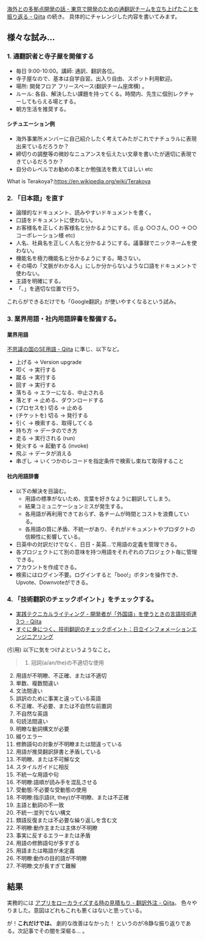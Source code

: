 [海外との多拠点開発の話 - 東京で開発のための通翻訳チームを立ち上げたことを振り返る - Qiita](https://qiita.com/e99h2121/items/24f7beb0ee847332331e) の続き。
具体的にチャレンジした内容を書いてみます。

## 様々な試み...

### 1. 通翻訳者と寺子屋を開催する

- 毎日 9:00-10:00。講師: 通訳、翻訳各位。
- 寺子屋なので、基本は自学自習。出入り自由、スポット利用歓迎。
- 場所: 開発フロア フリースペース(翻訳チーム座席横) 。
- ルール: 各自、解決したい課題を持ってくる。時間内、先生に個別レクチャーしてもらえる場とする。
- 朝方生活を推奨する。

#### シチュエーション例

- 海外事業所メンバーに自己紹介したく考えてみたがこれでナチュラルに表現出来ているだろうか？
- 締切りの調整等の微妙なニュアンスを伝えたい文章を書いたが適切に表現できているだろうか？
- 自分のレベルでお勧めの本とか勉強法を教えてほしい etc

What is Terakoya?:https://en.wikipedia.org/wiki/Terakoya

### 2. 「日本語」を直す

- 論理的なドキュメント、読みやすいドキュメントを書く。
- 口語をドキュメントに使わない。
- お客様名を正しくお客様名と分かるようにする。(E.g. ○○さん, ○○ -> ○○コーポレーション様 etc)
- 人名、社員名を正しく人名と分かるようにする。議事録でニックネームを使わない。
- 機能名を極力機能名と分かるようにする。略さない。
- その場の「文脈がわかる人」にしか分からないような口語をドキュメントで使わない。
- 主語を明確にする。
- 「、」を適切な位置で行う。

これらができるだけでも「Google翻訳」が使いやすくなるという試み。


### 3. 業界用語・社内用語辞書を整備する。

#### 業界用語

[不思議の国のSE用語 - Qiita](https://qiita.com/t_nakayama0714/items/478a8ed3a9ae143ad854) に準じ、以下など。

- 上げる -> Version upgrade
- 叩く -> 実行する
- 蹴る -> 実行する
- 回す -> 実行する
- 落ちる -> エラーになる、中止される
- 落とす -> 止める、ダウンロードする
- (プロセスを) 切る -> 止める
- (チケットを) 切る -> 発行する
- 引く -> 検索する、取得してくる
- 持ち方 -> データのでき方
- 走る -> 実行される (run)
- 発火する -> 起動する (invoke)
- 飛ぶ -> データが消える
- 串ざし -> いくつかのレコードを指定条件で検索し束ねて取得すること

#### 社内用語辞書

- 以下の解決を目論む。
    - 用語の標準がないため、言葉を好きなように翻訳してしまう。
    - 結果コミュニケーションミスが発生する。
    - 各用語が再利用できておらず、各チームが時間とコストを浪費している。
    - 各用語の質に矛盾、不統一があり、それがドキュメントやプロダクトの信頼性に影響している。
- 日英中の対訳だけでなく、日日・英英…で用語の定義を管理できる。
- 各プロジェクトにて別の意味を持つ用語をそれぞれのプロジェクト毎に管理できる。
- アカウントを作成できる。
- 検索にはログイン不要。ログインすると「boo!」ボタンを操作でき、Upvote、Downvoteができる。

 

### 4. 「技術翻訳のチェックポイント」をチェックする。

- [実践テクニカルライティング - 開発者が「外国語」を使うときの言語技術達3つ - Qiita](https://qiita.com/e99h2121/items/aa87cddd0ff57ff98e5b)
- [すぐに身につく、技術翻訳のチェックポイント：日立インフォメーションエンジニアリング](https://www.hitachi-ife.co.jp/solution/translation/column/index.html)

(引用) 以下に気をつけよというようなこと。

> 1. 冠詞(a/an/the)の不適切な使用
2. 用語が不明瞭、不正確、または不適切
3. 単数、複数間違い
4. 文法間違い
5. 誤訳のために事実と違っている英語
6. 不正確、不必要、または不自然な前置詞
7. 不自然な英語
8. 句読法間違い
9. 明瞭な動詞構文が必要
10. 綴りエラー
11. 修飾語句の対象が不明瞭または間違っている
12. 用語が推奨翻訳辞書と矛盾している
13. 不明瞭、または不可解な文
14. スタイルガイドに相反
15. 不統一な用語や句
16. 不明瞭:語順が読み手を混乱させる
17. 受動態:不必要な受動態の使用
18. 不明瞭:指示語(it, they)が不明瞭、または不正確
19. 主語と動詞の不一致
20. 不統一:並列でない構文
21. 類語反復または不必要な繰り返しを含む文
22. 不明瞭:動作主または主体が不明瞭
23. 事実に反するエラーまたは矛盾
24. 用語の修飾語句が多すぎる
25. 用語または略語が未定義
26. 不明瞭:動作の目的語が不明瞭
27. 不明瞭:文が長すぎて難解

## 結果

実務的には [アプリをローカライズする時の見積もり - 翻訳外注 - Qiita](https://qiita.com/e99h2121/items/2d23ef33dfaa2797c363)。
色々やりました。意図はどれもこれも悪くはないと思っている。

が！**これだけでは、** 劇的な改善はなかった！
というのが冷静な振り返りである。次記事でその闇を深堀る... 。
